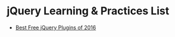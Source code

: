  
 
 
 
 
 


# jQuery  Learning & Practices List

- [Best Free jQuery Plugins of 2016](https://designmodo.com/free-jquery-plugins-2016/)